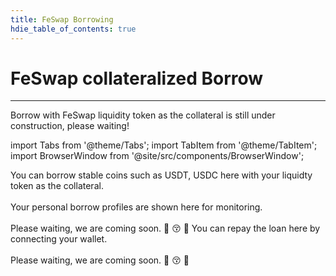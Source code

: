 ```yaml
---
title: FeSwap Borrowing
hdie_table_of_contents: true
---
```


<div  style={{ color: "#00A4B8",}}>
  <h1> FeSwap collateralized Borrow </h1>
</div>

_____________

Borrow with FeSwap liquidity token as the collateral is still under construction, please waiting!

import Tabs from '@theme/Tabs';
import TabItem from '@theme/TabItem';
import BrowserWindow from '@site/src/components/BrowserWindow';

<BrowserWindow url="https://www.feswap.io/borrow">
  <Tabs defaultValue="borrow" 
    values={[ {label: 'Borrow',     value: 'borrow'}, 
              {label: 'Return',     value: 'return'} ]}>
    <TabItem value="borrow"> 
      You can borrow stable coins such as USDT, USDC here with your liquidty token as the collateral. <br/> <br/>
      Your personal borrow profiles are shown here for monitoring. <br/> <br/>
      Please waiting, we are coming soon.  🏃 😚 🙏
    </TabItem>
    <TabItem value="return">
      You can repay the loan here by connecting your wallet. <br/> <br/>
      Please waiting, we are coming soon.  🏃 😚 🙏
    </TabItem>
  </Tabs>
</BrowserWindow>

